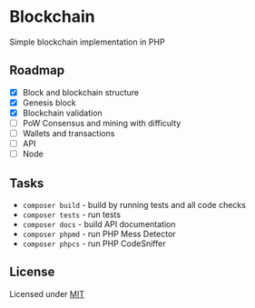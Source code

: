 # Blockchain
Simple blockchain implementation in PHP

## Roadmap

- [x] Block and blockchain structure
- [x] Genesis block
- [x] Blockchain validation
- [ ] PoW Consensus and mining with difficulty
- [ ] Wallets and transactions
- [ ] API
- [ ] Node

## Tasks

- `composer build` - build by running tests and all code checks
- `composer tests` - run tests
- `composer docs` - build API documentation
- `composer phpmd` - run PHP Mess Detector
- `composer phpcs` - run PHP CodeSniffer

## License

Licensed under [MIT](LICENSE)
